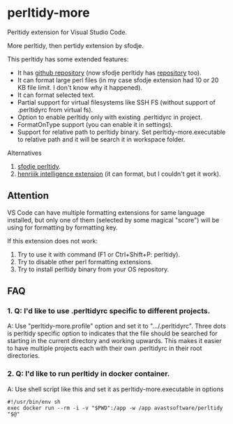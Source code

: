 # perltidy-more

Perltidy extension for Visual Studio Code.

More perltidy, then pertidy extension by sfodje.

This perltidy has some extended features:

- It has [github repository](https://github.com/kak-tus/perltidy-more) (now sfodje perltidy has [repository](https://github.com/sfodje/perltidy) too).
- It can format large perl files (in my case sfodje extension had 10 or 20 KB file limit. I don't know why it happened).
- It can format selected text.
- Partial support for virtual filesystems like SSH FS (without support of .perltidyrc from virtual fs).
- Option to enable perltidy only with existing .perltidyrc in project.
- FormatOnType support (you can enable it in settings).
- Support for relative path to perltidy binary. Set perltidy-more.executable to relative path and it will be search it in workspace folder.

Alternatives
1. [sfodje perltidy](https://github.com/sfodje/perltidy).
2. [henriiik intelligence extension](https://github.com/henriiik/vscode-perl) (it can format, but I couldn't get it work).

## Attention

VS Code can have multiple formatting extensions for same language installed, but only one of them (selected by some magical "score") will be using for formatting by formatting key.

If this extension does not work:

1. Try to use it with command (F1 or Ctrl+Shift+P: perltidy).
2. Try to disable other perl formatting extensions.
3. Try to install perltidy binary from your OS repository.

## FAQ

### 1. Q: I'd like to use .perltidyrc specific to different projects.

A: Use "perltidy-more.profile" option and set it to ".../.perltidyrc". Three dots is perltidy specific option to indicates that the file should be searched for starting in the current directory and working upwards. This makes it easier to have multiple projects each with their own .perltidyrc in their root directories.

### 2. Q: I'd like to run perltidy in docker container.

A: Use shell script like this and set it as perltidy-more.executable in options

```
#!/usr/bin/env sh
exec docker run --rm -i -v "$PWD":/app -w /app avastsoftware/perltidy "$@"
```

